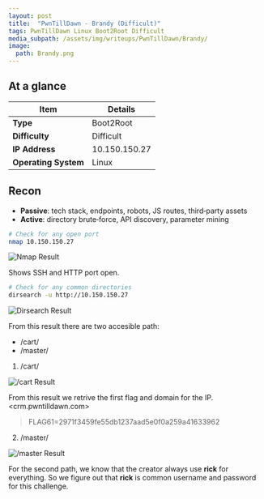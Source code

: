 ```yaml
---
layout: post
title:  "PwnTillDawn - Brandy (Difficult)"
tags: PwnTillDawn Linux Boot2Root Difficult
media_subpath: /assets/img/writeups/PwnTillDawn/Brandy/
image:
  path: Brandy.png
---
```


## At a glance

| Item                 | Details       |
| -------------------- | ------------- |
| **Type**             | Boot2Root     |
| **Difficulty**       | Difficult     |
| **IP Address**       | 10.150.150.27 |
| **Operating System** | Linux         |

## Recon

* **Passive**: tech stack, endpoints, robots, JS routes, third‑party assets
* **Active**: directory brute‑force, API discovery, parameter mining

```bash
# Check for any open port
nmap 10.150.150.27
```

![Nmap Result](nmap.png)

Shows SSH and HTTP port open.

```bash
# Check for any common directories
dirsearch -u http://10.150.150.27
```

![Dirsearch Result](dirsearch.png)

From this result there are two accesible path:

  - /cart/
  - /master/

1. /cart/

![/cart Result](cart.png)

From this result we retrive the first flag and domain for the IP.
<crm.pwntilldawn.com>

> FLAG61=2971f3459fe55db1237aad5e0f0a259a41633962

2. /master/

![/master Result](master.png)

For the second path, we know that the creator always use **rick** for everything. So we figure out that **rick** is common username and password for this challenge.
